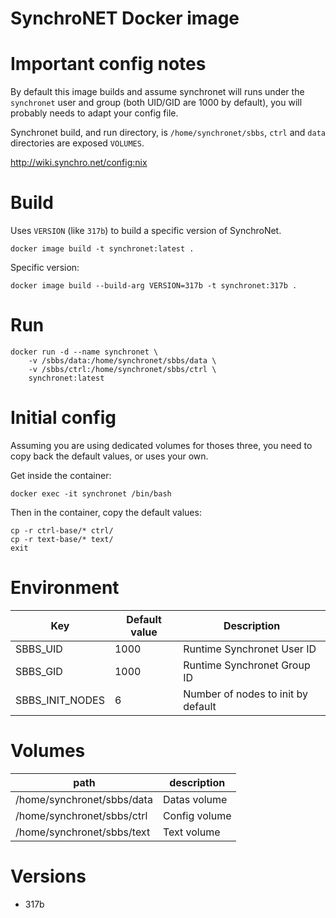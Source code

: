 SynchroNET Docker image
=======================

# Important config notes
By default this image builds and assume synchronet will runs under the `synchronet` user and group (both UID/GID are 1000 by default), you will probably needs to adapt your config file.

Synchronet build, and run directory, is `/home/synchronet/sbbs`, `ctrl` and `data` directories are exposed `VOLUMES`.

http://wiki.synchro.net/config:nix

# Build
Uses `VERSION` (like `317b`) to build a specific version of SynchroNet.

```
docker image build -t synchronet:latest .
```

Specific version:
```
docker image build --build-arg VERSION=317b -t synchronet:317b .
```

# Run

```
docker run -d --name synchronet \
	-v /sbbs/data:/home/synchronet/sbbs/data \
	-v /sbbs/ctrl:/home/synchronet/sbbs/ctrl \
	synchronet:latest
```

# Initial config
Assuming you are using dedicated volumes for thoses three, you need to copy back the default values, or uses your own.

Get inside the container:
```
docker exec -it synchronet /bin/bash
```

Then in the container, copy the default values:
```
cp -r ctrl-base/* ctrl/
cp -r text-base/* text/
exit
```

# Environment

|Key|Default value|Description|
|---|-------------|-----------|
|SBBS_UID|1000|Runtime Synchronet User ID|
|SBBS_GID|1000|Runtime Synchronet Group ID|
|SBBS_INIT_NODES|6|Number of nodes to init by default|

# Volumes

|path|description|
|----|-----------|
|/home/synchronet/sbbs/data|Datas volume|
|/home/synchronet/sbbs/ctrl|Config volume|
|/home/synchronet/sbbs/text|Text volume|

# Versions

- 317b
